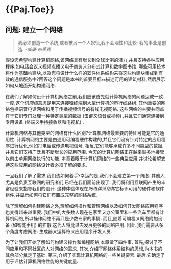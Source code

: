 
# {{Paj.Toe}}

## 问题: 建立一个网络

> 我必须创造一个系统,或者被另一个人奴役,我不会理性和比较: 我的事业是创造. *-威廉·布莱克*

假设您希望构建计算机网络,该网络具有增长到全球比例的潜力,并且支持各种应用程序,如电话会议ㄡ视频点播ㄡ电子商务ㄡ分布式计算和数字图书馆. 哪些可用技术将作为基础构建块,以及您将设计什么样的软件体系结构来将这些构建块集成到有效的通信服务中?回答这个问题是本书的首要目标ℴℴ描述可用的建筑材料,然后展示如何从地面开始构建网络. 

在我们了解如何设计计算机网络之前,我们应该首先就计算机网络的问题达成一致. 一度,这个词*网络*意思是用来连接哑终端到大型计算机的串行线路组. 其他重要的网络包括语音电话网络和用于传播视频信号的有线电视网络. 这些网络的主要共同点在于它们专门处理一种特定类型的数据 (击键ㄡ语音或视频) ,并且它们通常连接到专用设备 (终端ㄡ手持接收器和电视机) . 

计算机网络与其他类型的网络有什么区别?计算机网络最重要的特征可能是它的通用性. 计算机网络主要是由通用可编程硬件构建的,并且它们没有针对特定的应用程序进行优化,例如打电话或传送电视信号. 相反,它们能够承载许多不同类型的数据,并且它们支持广泛且不断增长的应用范围. 今天的计算机网络正在越来越多地接管以前由单用网络执行的功能. 本章着眼于计算机网络的一些典型应用,并讨论希望支持这些应用的网络设计者必须了解的要求. 

一旦我们了解了需求,我们该如何着手?幸运的是,我们不会建立第一个网络. 其他人,尤其是负责互联网的研究者们,已经在我们面前出现了. 我们将利用互联网产生的丰富经验来指导我们的设计. 这种体验体现在*网络体系结构*它标识可用的硬件和软件组件,并显示如何将它们布置成完整的网络系统. 

除了理解如何构建网络之外,理解如何操作和管理网络以及如何开发网络应用程序也变得越来越重要. 我们中的大多数人现在在家里ㄡ办公室里和一些汽车里都有计算机网络,所以操作网络不再只是少数专家的事情. 而且,随着可编程ㄡ网络附加设备 (如智能手机) 的扩散,这代人将比过去发展更多的网络应用. 因此,我们需要从多个角度考虑网络: 生成器ㄡ运算符ㄡ应用程序开发人员. 

为了让我们开始了解如何构建ㄡ操作和编程网络,本章做了四件事. 首先,探讨了不同应用和不同社区的人对网络的需求. 其次,介绍了网络体系结构的思想,为本书的其余部分奠定了基础. 第三,介绍了实现计算机网络的一些关键要素. 最后,它确定了用于评估计算机网络性能的关键度量. 
